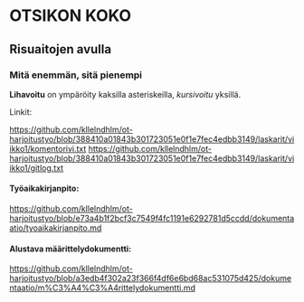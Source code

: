 # OTSIKON KOKO
## Risuaitojen avulla
### Mitä enemmän, sitä pienempi

**Lihavoitu** on ympäröity kaksilla asteriskeilla, *kursivoitu* yksillä.

Linkit:

https://github.com/kllelndhlm/ot-harjoitustyo/blob/388410a01843b301723051e0f1e7fec4edbb3149/laskarit/viikko1/komentorivi.txt
https://github.com/kllelndhlm/ot-harjoitustyo/blob/388410a01843b301723051e0f1e7fec4edbb3149/laskarit/viikko1/gitlog.txt

#### Työaikakirjanpito:
https://github.com/kllelndhlm/ot-harjoitustyo/blob/e73a4b1f2bcf3c7549f4fc1191e6292781d5ccdd/dokumentaatio/tyoaikakirjanpito.md

#### Alustava määrittelydokumentti:
https://github.com/kllelndhlm/ot-harjoitustyo/blob/a3edb4f302a23f366f4df6e6bd68ac531075d425/dokumentaatio/m%C3%A4%C3%A4rittelydokumentti.md
